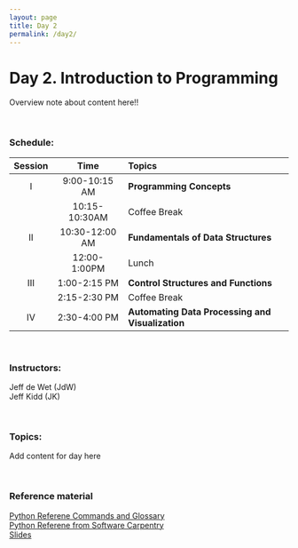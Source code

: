 ```yaml
---
layout: page
title: Day 2
permalink: /day2/
---
```



# Day 2. Introduction to Programming
Overview note about content here!!

<br>

### Schedule:

| Session | Time           | Topics                   | 
| :-----: |:--------------:| :----------------------- | 
| I       | 9:00-10:15 AM  | **Programming Concepts** | 
|         | 10:15-10:30AM  | Coffee Break             | 
| II      | 10:30-12:00 AM | **Fundamentals of Data Structures**       | 
|         | 12:00-1:00PM   | Lunch                    | 
| III     | 1:00-2:15 PM   | **Control Structures and Functions**    | 
|         | 2:15-2:30 PM   | Coffee Break             | 
| IV      | 2:30-4:00 PM   | **Automating Data Processing and Visualization**   | 


<br>

### Instructors:
Jeff de Wet (JdW)  
Jeff Kidd (JK)

<br>

### Topics:
Add content for day here


<br>

### Reference material
[Python Referene Commands and Glossary](../class-material/python-reference.html)  
[Python Referene from Software Carpentry](http://software-carpentry.org/v5/novice/ref/03-python.html)  
[Slides]()


